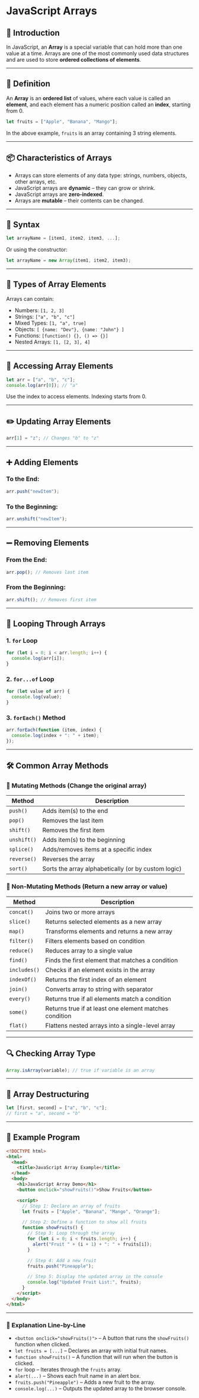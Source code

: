 # JavaScript Arrays

## 📖 Introduction

In JavaScript, an **Array** is a special variable that can hold more than one value at a time. Arrays are one of the most commonly used data structures and are used to store **ordered collections of elements**.

---

## 🧠 Definition

An **Array** is an **ordered list** of values, where each value is called an **element**, and each element has a numeric position called an **index**, starting from 0.

```javascript
let fruits = ["Apple", "Banana", "Mango"];
```

In the above example, `fruits` is an array containing 3 string elements.

---

## 📦 Characteristics of Arrays

- Arrays can store elements of any data type: strings, numbers, objects, other arrays, etc.
- JavaScript arrays are **dynamic** – they can grow or shrink.
- JavaScript arrays are **zero-indexed**.
- Arrays are **mutable** – their contents can be changed.

---

## 🔧 Syntax

```javascript
let arrayName = [item1, item2, item3, ...];
```

Or using the constructor:

```javascript
let arrayName = new Array(item1, item2, item3);
```

---

## 🧾 Types of Array Elements

Arrays can contain:

- Numbers: `[1, 2, 3]`
- Strings: `["a", "b", "c"]`
- Mixed Types: `[1, "a", true]`
- Objects: `[ {name: "Dev"}, {name: "John"} ]`
- Functions: `[function() {}, () => {}]`
- Nested Arrays: `[1, [2, 3], 4]`

---

## 📌 Accessing Array Elements

```javascript
let arr = ["a", "b", "c"];
console.log(arr[0]); // "a"
```

Use the index to access elements. Indexing starts from 0.

---

## ✏️ Updating Array Elements

```javascript
arr[1] = "z"; // Changes "b" to "z"
```

---

## ➕ Adding Elements

### To the End:

```javascript
arr.push("newItem");
```

### To the Beginning:

```javascript
arr.unshift("newItem");
```

---

## ➖ Removing Elements

### From the End:

```javascript
arr.pop(); // Removes last item
```

### From the Beginning:

```javascript
arr.shift(); // Removes first item
```

---

## 🔁 Looping Through Arrays

### 1. `for` Loop

```javascript
for (let i = 0; i < arr.length; i++) {
  console.log(arr[i]);
}
```

### 2. `for...of` Loop

```javascript
for (let value of arr) {
  console.log(value);
}
```

### 3. `forEach()` Method

```javascript
arr.forEach(function (item, index) {
  console.log(index + ": " + item);
});
```

---

## 🛠️ Common Array Methods

### 🔹 Mutating Methods (Change the original array)

| Method      | Description                                         |
| ----------- | --------------------------------------------------- |
| `push()`    | Adds item(s) to the end                             |
| `pop()`     | Removes the last item                               |
| `shift()`   | Removes the first item                              |
| `unshift()` | Adds item(s) to the beginning                       |
| `splice()`  | Adds/removes items at a specific index              |
| `reverse()` | Reverses the array                                  |
| `sort()`    | Sorts the array alphabetically (or by custom logic) |

### 🔸 Non-Mutating Methods (Return a new array or value)

| Method       | Description                                            |
| ------------ | ------------------------------------------------------ |
| `concat()`   | Joins two or more arrays                               |
| `slice()`    | Returns selected elements as a new array               |
| `map()`      | Transforms elements and returns a new array            |
| `filter()`   | Filters elements based on condition                    |
| `reduce()`   | Reduces array to a single value                        |
| `find()`     | Finds the first element that matches a condition       |
| `includes()` | Checks if an element exists in the array               |
| `indexOf()`  | Returns the first index of an element                  |
| `join()`     | Converts array to string with separator                |
| `every()`    | Returns true if all elements match a condition         |
| `some()`     | Returns true if at least one element matches condition |
| `flat()`     | Flattens nested arrays into a single-level array       |

---

## 🔍 Checking Array Type

```javascript
Array.isArray(variable); // true if variable is an array
```

---

## 🧵 Array Destructuring

```javascript
let [first, second] = ["a", "b", "c"];
// first = "a", second = "b"
```

---

## 🧪 Example Program

```html
<!DOCTYPE html>
<html>
  <head>
    <title>JavaScript Array Example</title>
  </head>
  <body>
    <h1>JavaScript Array Demo</h1>
    <button onclick="showFruits()">Show Fruits</button>

    <script>
      // Step 1: Declare an array of fruits
      let fruits = ["Apple", "Banana", "Mango", "Orange"];

      // Step 2: Define a function to show all fruits
      function showFruits() {
        // Step 3: Loop through the array
        for (let i = 0; i < fruits.length; i++) {
          alert("Fruit " + (i + 1) + ": " + fruits[i]);
        }

        // Step 4: Add a new fruit
        fruits.push("Pineapple");

        // Step 5: Display the updated array in the console
        console.log("Updated Fruit List:", fruits);
      }
    </script>
  </body>
</html>
```

---

### 🧾 Explanation Line-by-Line

- `<button onclick="showFruits()">` – A button that runs the `showFruits()` function when clicked.
- `let fruits = [...]` – Declares an array with initial fruit names.
- `function showFruits()` – A function that will run when the button is clicked.
- `for` loop – Iterates through the `fruits` array.
- `alert(...)` – Shows each fruit name in an alert box.
- `fruits.push("Pineapple")` – Adds a new fruit to the array.
- `console.log(...)` – Outputs the updated array to the browser console.
